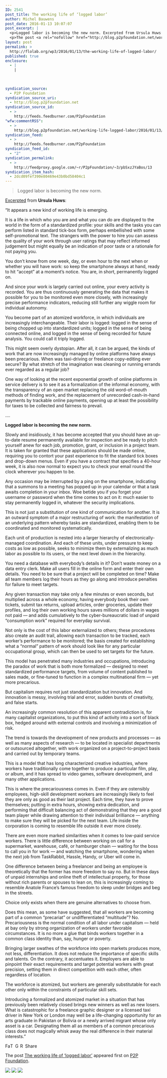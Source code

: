 ```yaml
---
ID: 2541
post_title: The working life of ‘logged labor’
author: Michel Bauwens
post_date: 2016-01-13 10:07:07
post_excerpt: |
  <p>Logged labor is becoming the new norm. Excerpted from Ursula Huws: &ldquo;It appears a new kind of working life is emerging. It is a life in which who you are and what you can do are displayed to the world in the form of a standardized profile: your skills and the tasks you can perform [&hellip;]</p>
  <p>The post <a rel="nofollow" href="http://blog.p2pfoundation.net/working-life-logged-labor/2016/01/13">The working life of &lsquo;logged labor&rsquo;</a> appeared first on <a rel="nofollow" href="http://blog.p2pfoundation.net/">P2P Foundation</a>.</p>
layout: post
permalink: >
  http://flolab.org/wp3/2016/01/13/the-working-life-of-logged-labor/
published: true
enclosure:
  - |
    |
        
        
        
syndication_source:
  - P2P Foundation
syndication_source_uri:
  - http://blog.p2pfoundation.net
syndication_source_id:
  - >
    http://feeds.feedburner.com/P2pFoundation
"wfw:commentRSS":
  - >
    http://blog.p2pfoundation.net/working-life-logged-labor/2016/01/13/feed
syndication_feed:
  - >
    http://feeds.feedburner.com/P2pFoundation
syndication_feed_id:
  - "2"
syndication_permalink:
  - >
    http://feedproxy.google.com/~r/P2pFoundation/~3/pbSxzJYaBos/13
syndication_item_hash:
  - 2dcd09fef390e80469e43b0bd58404c1
---
```

> Logged labor is becoming the new norm.

[Excerpted][1] from **Ursula Huws**:

“It appears a new kind of working life is emerging.

It is a life in which who you are and what you can do are displayed to the world in the form of a standardized profile: your skills and the tasks you can perform listed in standard tick-box form, perhaps embellished with some self-promotional text. The strangers with the power to hire you can assess the quality of your work through user ratings that may reflect informed judgement but might equally be an indication of poor taste or a rationale for not paying you.

You don’t know from one week, day, or even hour to the next when or whether you will have work: so keep the smartphone always at hand, ready to hit “accept” at a moment’s notice. You are, in short, permanently logged on.

And since your work is largely carried out online, your every activity is recorded. You are thus continuously generating the data that makes it possible for you to be monitored even more closely, with increasingly precise performance indicators, reducing still further any wiggle room for individual autonomy.

You become part of an atomized workforce, in which individuals are increasingly interchangeable. Their labor is logged: logged in the sense of being chopped up into standardized units; logged in the sense of being connected online, and logged in the sense of being recorded for future analysis. You could call it triply logged.

This might seem overly dystopian. After all, it can be argued, the kinds of work that are now increasingly managed by online platforms have always been precarious. When was taxi-driving or freelance copy-editing ever secure? By what stretch of the imagination was cleaning or running errands ever regarded as a regular job?

One way of looking at the recent exponential growth of online platforms in service delivery is to see it as a formalization of the informal economy, with the transparency of an open market replacing the old word-of-mouth methods of finding work, and the replacement of unrecorded cash-in-hand payments by trackable online payments, opening up at least the possibility for taxes to be collected and fairness to prevail.

….

**Logged labor is becoming the new norm.**

Slowly and insidiously, it has become accepted that you should have an up-to-date resume permanently available for inspection and be ready to pitch yourself anew for each job, promotion, grant, or inclusion in a project team. It is taken for granted that these applications should be made online, requiring you to contort your past experience to fit the standard tick boxes and drop-down menus. Even if you have a contract that specifies a 40-hour week, it is also now normal to expect you to check your email round the clock wherever you happen to be.

Any occasion may be interrupted by a ping on the smartphone, indicating that a summons to a meeting has popped up in your calendar or that a task awaits completion in your inbox. Woe betide you if you forget your username or password when the time comes to act on it: much easier to stay permanently logged in, whatever the security implications.

This is not just a substitution of one kind of communication for another. It is an outward symptom of a major restructuring of work: the manifestation of an underlying pattern whereby tasks are standardized, enabling them to be coordinated and monitored systematically.

Each unit of production is nested into a larger hierarchy of electronically-managed coordination. And each of these units, under pressure to keep costs as low as possible, seeks to minimize them by externalizing as much labor as possible to its users, or the next level down in the hierarchy.

You need a database with everybody’s details in it? Don’t waste money on a data entry clerk. Make all users fill in the online form and enter their own details. You need to be sure that a project will be completed on time? Make all team members log their hours as they go along and introduce penalties for failure to meet targets.

Any given transaction may take only a few minutes or even seconds, but multiplied across a whole economy, having everybody book their own tickets, submit tax returns, upload articles, order groceries, update their profiles, and log their own working hours saves millions of dollars in wages not paid — and adds cumulatively to the cyber-bureaucratic load of unpaid “consumption work” required for everyday survival.

Not only is the cost of this labor externalized to others; these procedures also create an audit trail, allowing each transaction to be tracked, each worker’s performance to be monitored; the basis created for establishing what a “normal” pattern of work should look like for any particular occupational group, which can then be used to set targets for the future.

This model has penetrated many industries and occupations, introducing the paradox of work that is both more formalized — designed to meet standardized performance targets, from volume of content published to sales made, or fine-tuned to function in a complex multinational firm — yet more precarious.

But capitalism requires not just standardization but innovation. And innovation is messy, involving trial and error, sudden bursts of creativity, and false starts.

An increasingly common resolution of this apparent contradiction is, for many capitalist organizations, to put this kind of activity into a sort of black box, hedged around with external controls and involving a minimization of risk.

The trend is towards the development of new products and processes — as well as many aspects of research — to be located in specialist departments or outsourced altogether, with work organized on a project-to-project basis and carried out by temporary teams.

This is a model that has long characterized creative industries, where workers have traditionally come together to produce a particular film, play, or album, and it has spread to video games, software development, and many other applications.

This is where the precariousness comes in. Even if they are ostensibly employees, high-skill development workers are increasingly likely to feel they are only as good as their last project. Each time, they have to prove themselves; putting in extra hours, showing extra dedication, and performing that difficult balancing act of demonstrating that they are a good team player while drawing attention to their individual brilliance — anything to make sure they will be picked for the next team. Life inside the corporation is coming to resemble life outside it ever more closely.

There are even more marked similarities when it comes to low-paid service workers. There is little difference between working on call for a supermarket, warehouse, café, or hamburger chain — waiting for the boss to call you in for work — and watching the smartphone, wondering when the next job from TaskRabbit, Hassle, Handy, or Uber will come in.

One difference between being a freelancer and being an employee is theoretically that the former has more freedom to say no. But in these days of unpaid internships and online theft of intellectual property, for those without rich parents or spouses to lean on, this is increasingly coming to resemble Anatole France’s famous freedom to sleep under bridges and beg in the streets.

Choice only exists when there are genuine alternatives to choose from.

Does this mean, as some have suggested, that all workers are becoming part of a common “precariat” or undifferentiated “multitude”? No. Precariousness is the normal condition of all labor under capitalism — held at bay only by strong organization of workers under favorable circumstances. It is no more a glue that binds workers together in a common class identity than, say, hunger or poverty.

Bringing larger swathes of the workforce into open markets produces more, not less, differentiation. It does not reduce the importance of specific skills and talents. On the contrary, it accentuates it. Employers are able to pinpoint their exact requirements and target potential workers with great precision, setting them in direct competition with each other, often regardless of location.

The workforce is atomized, but workers are generally substitutable for each other only within the constraints of particular skill sets.

Introducing a formalized and atomized market in a situation that has previously been relatively closed brings new winners as well as new losers. What is catastrophic for a freelance graphic designer or a licensed taxi driver in New York or London may well be a life-changing opportunity for an arts graduate in Pakistan or Bolivia or a newly arrived migrant whose only asset is a car. Designating them all as members of a common precarious class does not magically whisk away the real difference in their material interests.”

<a class="a2a_button_facebook" href="http://www.addtoany.com/add_to/facebook?linkurl=http%3A%2F%2Fblog.p2pfoundation.net%2Fworking-life-logged-labor%2F2016%2F01%2F13&linkname=The%20working%20life%20of%20%E2%80%98logged%20labor%E2%80%99" title="Facebook" rel="nofollow"><img src="http://blog.p2pfoundation.net/wp-content/plugins/add-to-any/icons/facebook.png" width="16" height="16" alt="Facebook" /></a><a class="a2a_button_twitter" href="http://www.addtoany.com/add_to/twitter?linkurl=http%3A%2F%2Fblog.p2pfoundation.net%2Fworking-life-logged-labor%2F2016%2F01%2F13&linkname=The%20working%20life%20of%20%E2%80%98logged%20labor%E2%80%99" title="Twitter" rel="nofollow"><img src="http://blog.p2pfoundation.net/wp-content/plugins/add-to-any/icons/twitter.png" width="16" height="16" alt="Twitter" /></a><a class="a2a_button_google_plus" href="http://www.addtoany.com/add_to/google_plus?linkurl=http%3A%2F%2Fblog.p2pfoundation.net%2Fworking-life-logged-labor%2F2016%2F01%2F13&linkname=The%20working%20life%20of%20%E2%80%98logged%20labor%E2%80%99" title="Google+" rel="nofollow"><img src="http://blog.p2pfoundation.net/wp-content/plugins/add-to-any/icons/google_plus.png" width="16" height="16" alt="Google+" /></a><a class="a2a_button_reddit" href="http://www.addtoany.com/add_to/reddit?linkurl=http%3A%2F%2Fblog.p2pfoundation.net%2Fworking-life-logged-labor%2F2016%2F01%2F13&linkname=The%20working%20life%20of%20%E2%80%98logged%20labor%E2%80%99" title="Reddit" rel="nofollow"><img src="http://blog.p2pfoundation.net/wp-content/plugins/add-to-any/icons/reddit.png" width="16" height="16" alt="Reddit" /></a><a class="a2a_dd a2a_target addtoany_share_save" href="https://www.addtoany.com/share#url=http%3A%2F%2Fblog.p2pfoundation.net%2Fworking-life-logged-labor%2F2016%2F01%2F13&title=The%20working%20life%20of%20%E2%80%98logged%20labor%E2%80%99" id="wpa2a_2"><img src="http://blog.p2pfoundation.net/wp-content/plugins/add-to-any/share_save_120_16.png" width="120" height="16" alt="Share" /></a>

The post <a rel="nofollow" href="http://blog.p2pfoundation.net/working-life-logged-labor/2016/01/13">The working life of ‘logged labor’</a> appeared first on <a rel="nofollow" href="http://blog.p2pfoundation.net/">P2P Foundation</a>.

<div class="feedflare">
  <a href="http://feeds.feedburner.com/~ff/P2pFoundation?a=pbSxzJYaBos:63Uny1Gj2eA:7Q72WNTAKBA"><img src="http://feeds.feedburner.com/~ff/P2pFoundation?d=7Q72WNTAKBA" border="0" /></img></a> <a href="http://feeds.feedburner.com/~ff/P2pFoundation?a=pbSxzJYaBos:63Uny1Gj2eA:D7DqB2pKExk"><img src="http://feeds.feedburner.com/~ff/P2pFoundation?i=pbSxzJYaBos:63Uny1Gj2eA:D7DqB2pKExk" border="0" /></img></a> <a href="http://feeds.feedburner.com/~ff/P2pFoundation?a=pbSxzJYaBos:63Uny1Gj2eA:2mJPEYqXBVI"><img src="http://feeds.feedburner.com/~ff/P2pFoundation?d=2mJPEYqXBVI" border="0" /></img></a>
</div>

<img src="http://feeds.feedburner.com/~r/P2pFoundation/~4/pbSxzJYaBos" height="1" width="1" alt="" />

 [1]: https://www.jacobinmag.com/2016/01/huws-sharing-economy-crowdsource-precarity-uber-workers/